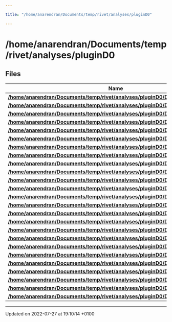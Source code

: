 ```yaml
---

title: "/home/anarendran/Documents/temp/rivet/analyses/pluginD0"

---
```


# /home/anarendran/Documents/temp/rivet/analyses/pluginD0



## Files

| Name           |
| -------------- |
| **[/home/anarendran/Documents/temp/rivet/analyses/pluginD0/D0_1995_I398175.cc](http://example.org/files/d0__1995__i398175_8cc/#file-d0-1995-i398175.cc)**  |
| **[/home/anarendran/Documents/temp/rivet/analyses/pluginD0/D0_1996_S3214044.cc](http://example.org/files/d0__1996__s3214044_8cc/#file-d0-1996-s3214044.cc)**  |
| **[/home/anarendran/Documents/temp/rivet/analyses/pluginD0/D0_1996_S3324664.cc](http://example.org/files/d0__1996__s3324664_8cc/#file-d0-1996-s3324664.cc)**  |
| **[/home/anarendran/Documents/temp/rivet/analyses/pluginD0/D0_2000_I499943.cc](http://example.org/files/d0__2000__i499943_8cc/#file-d0-2000-i499943.cc)**  |
| **[/home/anarendran/Documents/temp/rivet/analyses/pluginD0/D0_2000_I503361.cc](http://example.org/files/d0__2000__i503361_8cc/#file-d0-2000-i503361.cc)**  |
| **[/home/anarendran/Documents/temp/rivet/analyses/pluginD0/D0_2000_S4480767.cc](http://example.org/files/d0__2000__s4480767_8cc/#file-d0-2000-s4480767.cc)**  |
| **[/home/anarendran/Documents/temp/rivet/analyses/pluginD0/D0_2001_S4674421.cc](http://example.org/files/d0__2001__s4674421_8cc/#file-d0-2001-s4674421.cc)**  |
| **[/home/anarendran/Documents/temp/rivet/analyses/pluginD0/D0_2004_S5992206.cc](http://example.org/files/d0__2004__s5992206_8cc/#file-d0-2004-s5992206.cc)**  |
| **[/home/anarendran/Documents/temp/rivet/analyses/pluginD0/D0_2006_S6438750.cc](http://example.org/files/d0__2006__s6438750_8cc/#file-d0-2006-s6438750.cc)**  |
| **[/home/anarendran/Documents/temp/rivet/analyses/pluginD0/D0_2007_S7075677.cc](http://example.org/files/d0__2007__s7075677_8cc/#file-d0-2007-s7075677.cc)**  |
| **[/home/anarendran/Documents/temp/rivet/analyses/pluginD0/D0_2008_S6879055.cc](http://example.org/files/d0__2008__s6879055_8cc/#file-d0-2008-s6879055.cc)**  |
| **[/home/anarendran/Documents/temp/rivet/analyses/pluginD0/D0_2008_S7554427.cc](http://example.org/files/d0__2008__s7554427_8cc/#file-d0-2008-s7554427.cc)**  |
| **[/home/anarendran/Documents/temp/rivet/analyses/pluginD0/D0_2008_S7662670.cc](http://example.org/files/d0__2008__s7662670_8cc/#file-d0-2008-s7662670.cc)**  |
| **[/home/anarendran/Documents/temp/rivet/analyses/pluginD0/D0_2008_S7719523.cc](http://example.org/files/d0__2008__s7719523_8cc/#file-d0-2008-s7719523.cc)**  |
| **[/home/anarendran/Documents/temp/rivet/analyses/pluginD0/D0_2008_S7837160.cc](http://example.org/files/d0__2008__s7837160_8cc/#file-d0-2008-s7837160.cc)**  |
| **[/home/anarendran/Documents/temp/rivet/analyses/pluginD0/D0_2008_S7863608.cc](http://example.org/files/d0__2008__s7863608_8cc/#file-d0-2008-s7863608.cc)**  |
| **[/home/anarendran/Documents/temp/rivet/analyses/pluginD0/D0_2009_S8202443.cc](http://example.org/files/d0__2009__s8202443_8cc/#file-d0-2009-s8202443.cc)**  |
| **[/home/anarendran/Documents/temp/rivet/analyses/pluginD0/D0_2009_S8320160.cc](http://example.org/files/d0__2009__s8320160_8cc/#file-d0-2009-s8320160.cc)**  |
| **[/home/anarendran/Documents/temp/rivet/analyses/pluginD0/D0_2009_S8349509.cc](http://example.org/files/d0__2009__s8349509_8cc/#file-d0-2009-s8349509.cc)**  |
| **[/home/anarendran/Documents/temp/rivet/analyses/pluginD0/D0_2010_S8566488.cc](http://example.org/files/d0__2010__s8566488_8cc/#file-d0-2010-s8566488.cc)**  |
| **[/home/anarendran/Documents/temp/rivet/analyses/pluginD0/D0_2010_S8570965.cc](http://example.org/files/d0__2010__s8570965_8cc/#file-d0-2010-s8570965.cc)**  |
| **[/home/anarendran/Documents/temp/rivet/analyses/pluginD0/D0_2010_S8671338.cc](http://example.org/files/d0__2010__s8671338_8cc/#file-d0-2010-s8671338.cc)**  |
| **[/home/anarendran/Documents/temp/rivet/analyses/pluginD0/D0_2010_S8821313.cc](http://example.org/files/d0__2010__s8821313_8cc/#file-d0-2010-s8821313.cc)**  |
| **[/home/anarendran/Documents/temp/rivet/analyses/pluginD0/D0_2011_I895662.cc](http://example.org/files/d0__2011__i895662_8cc/#file-d0-2011-i895662.cc)**  |
| **[/home/anarendran/Documents/temp/rivet/analyses/pluginD0/D0_2015_I1324946.cc](http://example.org/files/d0__2015__i1324946_8cc/#file-d0-2015-i1324946.cc)**  |






-------------------------------

Updated on 2022-07-27 at 19:10:14 +0100
